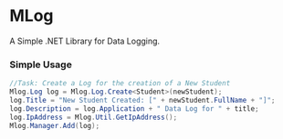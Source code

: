 # MLog

A Simple .NET Library for Data Logging.

### Simple Usage

```cs
//Task: Create a Log for the creation of a New Student
Mlog.Log log = Mlog.Log.Create<Student>(newStudent);
log.Title = "New Student Created: [" + newStudent.FullName + "]";
log.Description = log.Application + " Data Log for " + title;
log.IpAddress = Mlog.Util.GetIpAddress();
Mlog.Manager.Add(log);
```
